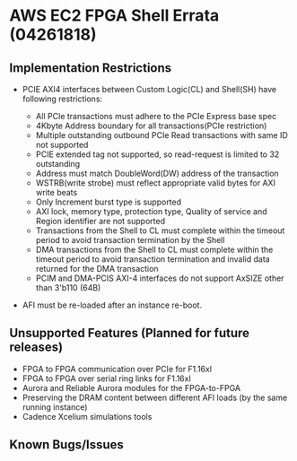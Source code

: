 # AWS EC2 FPGA Shell Errata (04261818)

## Implementation Restrictions
* PCIE AXI4 interfaces between Custom Logic(CL) and Shell(SH) have following restrictions:
  * All PCIe transactions must adhere to the PCIe Express base spec
  * 4Kbyte Address boundary for all transactions(PCIe restriction)
  * Multiple outstanding outbound PCIe Read transactions with same ID not supported
  * PCIE extended tag not supported, so read-request is limited to 32 outstanding
  * Address must match DoubleWord(DW) address of the transaction
  * WSTRB(write strobe) must reflect appropriate valid bytes for AXI write beats
  * Only Increment burst type is supported
  * AXI lock, memory type, protection type, Quality of service and Region identifier are not supported
  * Transactions from the Shell to CL must complete within the timeout period to avoid transaction termination by the Shell
  * DMA transactions from the Shell to CL must complete within the timeout period to avoid transaction termination and invalid data returned for the DMA transaction
  * PCIM and DMA-PCIS AXI-4 interfaces do not support AxSIZE other than 3'b110 (64B)

* AFI must be re-loaded after an instance re-boot.

## Unsupported Features (Planned for future releases)
* FPGA to FPGA communication over PCIe for F1.16xl
* FPGA to FPGA over serial ring links for F1.16xl
* Aurora and Reliable Aurora modules for the FPGA-to-FPGA 
* Preserving the DRAM content between different AFI loads (by the same running instance)
* Cadence Xcelium simulations tools

## Known Bugs/Issues


